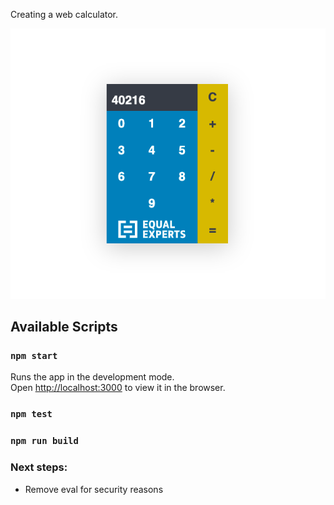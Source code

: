 Creating a web calculator.

![Alt text](/calculator.png?raw=true)

## Available Scripts

### `npm start`

Runs the app in the development mode.<br>
Open [http://localhost:3000](http://localhost:3000) to view it in the browser.

### `npm test`

### `npm run build`

### Next steps:

- Remove eval for security reasons
